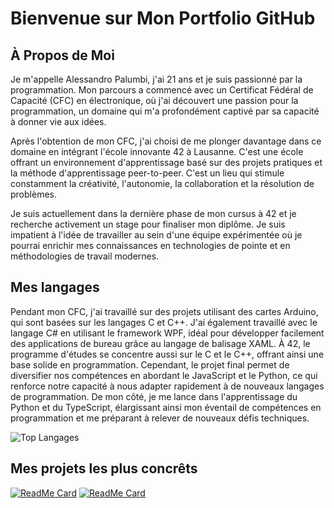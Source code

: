 # Bienvenue sur Mon Portfolio GitHub

## À Propos de Moi
Je m'appelle Alessandro Palumbi, j'ai 21 ans et je suis passionné par la programmation. Mon parcours a commencé avec un Certificat Fédéral de Capacité (CFC) en électronique, où j'ai découvert une passion pour la programmation, un domaine qui m'a profondément captivé par sa capacité à donner vie aux idées.

Après l'obtention de mon CFC, j'ai choisi de me plonger davantage dans ce domaine en intégrant l'école innovante 42 à Lausanne. C'est une école offrant un environnement d'apprentissage basé sur des projets pratiques et la méthode d'apprentissage peer-to-peer. C'est un lieu qui stimule constamment la créativité, l'autonomie, la collaboration et la résolution de problèmes.

Je suis actuellement dans la dernière phase de mon cursus à 42 et je recherche activement un stage pour finaliser mon diplôme. Je suis impatient à l'idée de travailler au sein d'une équipe expérimentée où je pourrai enrichir mes connaissances en technologies de pointe et en méthodologies de travail modernes.

## Mes langages
Pendant mon CFC, j'ai travaillé sur des projets utilisant des cartes Arduino, qui sont basées sur les langages C et C++.
J'ai également travaillé avec le langage C# en utilisant le framework WPF, idéal pour développer facilement des applications de bureau grâce au langage de balisage XAML.
À 42, le programme d'études se concentre aussi sur le C et le C++, offrant ainsi une base solide en programmation.
Cependant, le projet final permet de diversifier nos compétences en abordant le JavaScript et le Python, ce qui renforce notre capacité à nous adapter rapidement à de nouveaux langages de programmation.
De mon côté, je me lance dans l'apprentissage du Python et du TypeScript, élargissant ainsi mon éventail de compétences en programmation et me préparant à relever de nouveaux défis techniques.

![Top Langages](https://github-readme-stats.vercel.app/api/top-langs/?username=Alesspal&layout=compact)

## Mes projets les plus concrêts

[![ReadMe Card](https://github-readme-stats.vercel.app/api/pin/?username=Alesspal&repo=miniRT)](https://github.com/Alesspal/miniRT)
[![ReadMe Card](https://github-readme-stats.vercel.app/api/pin/?username=Alesspal&repo=Pixobot)](https://github.com/Alesspal/Pixobot)

<!--
## Mes Projets
- [Nom du Projet](Lien vers le Projet) - Description brève du projet.
- ![Image du Projet](Lien vers une image/GIF du projet)

## Contactez-Moi
- LinkedIn: [Votre LinkedIn](Votre lien LinkedIn)
- Email: [Votre Email](mailto:votre.email@example.com)
-->
<!--
**Alesspal/Alesspal** is a ✨ _special_ ✨ repository because its `README.md` (this file) appears on your GitHub profile.

Here are some ideas to get you started:

- 🔭 I’m currently working on ...
- 🌱 I’m currently learning ...
- 👯 I’m looking to collaborate on ...
- 🤔 I’m looking for help with ...
- 💬 Ask me about ...
- 📫 How to reach me: ...
- 😄 Pronouns: ...
- ⚡ Fun fact: ...
-->
